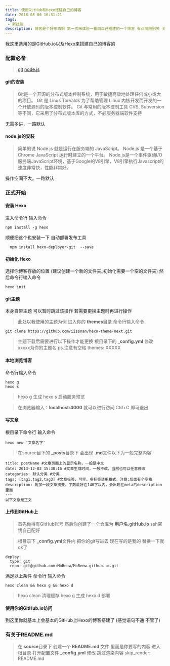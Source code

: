 ```yaml
---
title: 使用GitHub和Hexo搭建自己的博客
date: 2018-08-06 16:31:21
tags:
 - 新技能
description: 博客是个好东西啊 第一次来体验一番由自己搭建的一个博客 有点简陋别笑 关于没有图片 是因为还没有还找到合适的图床
---
```



我这里选用的是GitHub.io以及Hexo来搭建自己的博客的

### 配置必备

> [git](https://git-scm.com/downloads)
>[node.js](http://nodejs.cn/download/)

#### git的安装
>Git是一个开源的分布式版本控制系统，用于敏捷高效地处理任何或小或大的项目。
>Git 是 Linus Torvalds 为了帮助管理 Linux 内核开发而开发的一个开放源码的版本控制软件。
>Git 与常用的版本控制工具 CVS, Subversion 等不同，它采用了分布式版本库的方式，不必服务器端软件支持

无需多讲，一路默认 

#### node.js的安装
>简单的说 Node.js 就是运行在服务端的 JavaScript。
>Node.js 是一个基于Chrome JavaScript 运行时建立的一个平台。
>Node.js是一个事件驱动I/O服务端JavaScript环境，基于Google的V8引擎，V8引擎执行Javascript的速度非常快，性能非常好。

操作空间不大，一路默认

### 正式开始

#### 安装 Hexo
进入命令行 输入命令

    npm install -g hexo

顺便把这个也安装一下 自动部署发布工具

      npm install hexo-deployer-git  --save

#### 初始化 Hexo
选择你博客存放的位置 (建议创建一个新的文件夹_初始化需要一个空的文件夹)
然后命令行输入命令

    hexo init

#### git主题
本身自带主题 可以暂时跳过该操作 若需要更换主题时再进行操作
>此处以我使用的主题为例
>进入你的 **themes**目录 命令行输入命令

    git clone https://github.com/iissnan/hexo-theme-next.git

>主题下载后需要进行以下操作才能更换
>根目录下的 **_config.yml**
>修改 xxxxx为你的主题名 ps.注意有空格
>themes: XXXXX

#### 本地浏览博客
命令行输入命令

```
hexo g
hexo s
```

>hexo g 生成
>hexo s 启动服务预览




> 在浏览器输入：**localhost:4000** 就可以进行访问
>Ctrl+C 即可退出

#### 写文章
根目录下命令行 输入命令
```
hexo new '文章名字'
```

>在source目下的 **_posts**目录下 会出现 **.md**文件以下为一般完整内容

```\---
title: postName #文章页面上的显示名称，一般是中文
date: 2013-12-02 15:30:16 #文章生成时间，一般不改，当然也可以任意修改
categories: 默认分类 #分类
tags: [tag1,tag2,tag3] #文章标签，可空，多标签请用格式，注意:后面有个空格
description: 附加一段文章摘要，字数最好在140字以内，会出现在meta的description里面
---
以下文章是正文
```


#### 上传到GitHub上
>首先你得有GitHub账号
>然后你创建了一个仓库为 **用户名.gitHub.io**
>ssh密钥自己配好

>根目录下 **_config.yml**文件内
>把你的git写进去 现在写的是我的 替换一下就ok了

```
deploy:
  type: git
  repo: git@github.com:MoBenw/MoBenw.github.io.git
```

满足以上条件
命令行 输入命令

    hexo clean && hexo g && hexo d

>hexo clean 清理缓存
>hexo g 生成
>hexo d 部署

#### 使用你的GitHub.io访问
到这里你就基本上会基本的GitHub上Hexo的博客搭建了 (感觉语句不通 不管了)


### 有关于README.md
>在 **source**目录下 创建一个 **README.md** 文件 里面是你要写的内容
>进入根目录 打开配置文件 **_config.yml** 
>修改 跳过渲染内容
>skip_render: README.md
